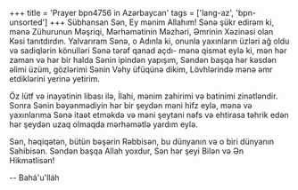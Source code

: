 +++
title = 'Prayer bpn4756 in Azərbaycan'
tags = ['lang-az', 'bpn-unsorted']
+++
Sübhansan Sən, Ey mənim Allahım! Sənə şükr edirəm ki, mənə Zühurunun Məşriqi, Mərhəmətinin Məzhəri, Əmrinin Xəzinəsi olan Kəsi tanıtdırdın. Yalvarıram Sənə, o Adınla ki, onunla yaxınların üzləri ağ oldu və sadiqlərin könulləri Sənə tərəf qanad açdı- mənə qismət eylə ki, mən hər zaman və hər bir halda Sənin ipindən yapışım, Səndən başqa hər kəsdən əlimi üzüm, gözlərimi Sənin Vəhy üfüqünə dikim, Lövhlərində mənə əmr etdiklərini yerinə yetirim.

Öz lütf və inayətinin libası ilə, İlahi, mənim zahirimi və batinimi zinətləndir. Sonra Sənin bəyənmədiyin hər bir şeydən məni hifz eylə, mənə və yaxınlarıma Sənə itaət etməkdə və məni şeytani nəfs və ehtirasa təhrik edən hər şeydən uzaq olmaqda mərhəmətlə yardım eylə.

Sən, həqiqətən, bütün bəşərin Rəbbisən, bu dünyanın və o biri dünyanın Sahibisən. Səndən başqa Allah yoxdur, Sən hər şeyi Bilən və Ən Hikmətlisən!

-- Bahá'u'lláh

